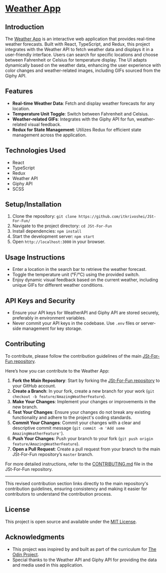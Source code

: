 # [Weather App](https://itkrivoshei.github.io/JSt-For-Fun/#/WeatherApp)

## Introduction

The [Weather App](https://itkrivoshei.github.io/JSt-For-Fun/#/WeatherApp) is an interactive web application that provides real-time weather forecasts. Built with React, TypeScript, and Redux, this project integrates with the Weather API to fetch weather data and displays it in a user-friendly interface. Users can search for specific locations and choose between Fahrenheit or Celsius for temperature display. The UI adapts dynamically based on the weather data, enhancing the user experience with color changes and weather-related images, including GIFs sourced from the Giphy API.

## Features

- **Real-time Weather Data**: Fetch and display weather forecasts for any location.
- **Temperature Unit Toggle**: Switch between Fahrenheit and Celsius.
- **Weather-related GIFs**: Integrates with the Giphy API for fun, weather-related visual feedback.
- **Redux for State Management**: Utilizes Redux for efficient state management across the application.

## Technologies Used

- React
- TypeScript
- Redux
- Weather API
- Giphy API
- SCSS

## Setup/Installation

1. Clone the repository: `git clone https://github.com/itkrivoshei/JSt-For-Fun/`
2. Navigate to the project directory: `cd JSt-For-Fun`
3. Install dependencies: `npm install`
4. Start the development server: `npm start`
5. Open `http://localhost:3000` in your browser.

## Usage Instructions

- Enter a location in the search bar to retrieve the weather forecast.
- Toggle the temperature unit (°F/°C) using the provided switch.
- Enjoy dynamic visual feedback based on the current weather, including unique GIFs for different weather conditions.

## API Keys and Security

- Ensure your API keys for WeatherAPI and Giphy API are stored securely, preferably in environment variables.
- Never commit your API keys in the codebase. Use `.env` files or server-side management for key storage.

## Contributing

To contribute, please follow the contribution guidelines of the main [JSt-For-Fun repository](https://github.com/itkrivoshei/JSt-For-Fun).

Here’s how you can contribute to the Weather App:

1. **Fork the Main Repository**: Start by forking the [JSt-For-Fun repository](https://github.com/itkrivoshei/JSt-For-Fun) to your GitHub account.
2. **Create a Branch**: In your fork, create a new branch for your work (`git checkout -b feature/AmazingWeatherFeature`).
3. **Make Your Changes**: Implement your changes or improvements in the new branch.
4. **Test Your Changes**: Ensure your changes do not break any existing functionality and adhere to the project's coding standards.
5. **Commit Your Changes**: Commit your changes with a clear and descriptive commit message (`git commit -m 'Add some AmazingWeatherFeature'`).
6. **Push Your Changes**: Push your branch to your fork (`git push origin feature/AmazingWeatherFeature`).
7. **Open a Pull Request**: Create a pull request from your branch to the main JSt-For-Fun repository’s `master` branch.

For more detailed instructions, refer to the [CONTRIBUTING.md](https://github.com/itkrivoshei/JSt-For-Fun/blob/master/CONTRIBUTING.md) file in the JSt-For-Fun repository.

---

This revised contribution section links directly to the main repository's contribution guidelines, ensuring consistency and making it easier for contributors to understand the contribution process.

## License

This project is open source and available under the [MIT License](../../../LICENSE).

## Acknowledgments

- This project was inspired by and built as part of the curriculum for [The Odin Project](https://www.theodinproject.com/lessons/node-path-javascript-weather-app).
- Special thanks to the Weather API and Giphy API for providing the data and media used in this application.
